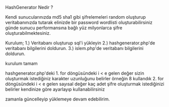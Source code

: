 HashGenerator Nedir ?

Kendi sunucularınızda md5 sha1 gibi şifrelemeleri random oluşturup veritabanınızda tutarak elinizde bir password wordlisti oluşturabilirsiniz
günde sunucu performansına bağlı yüz milyonlarca şifre oluşturabilmektesiniz.

Kurulum;
1.) Veritabanı oluşturup sql'i yükleyin 
2.) hashgenerator.php'de veritabanı bilgilerini doldurun. 
3.) islem.php'de veritabanı bilgilerini doldurun.


kurulum tamam

hashgenerator.php'deki 1. for döngüsündeki i < e gelen değer sizin oluşturmak istediğiniz karakter uzunluğunu belirler örneğin 8 kullandık
2. for döngüsündeki i < e gelen sayısal değer kaç adet şifre oluşturmak istediğinizi belirler kendinize göre ayarlayıp kullanabilirsiniz

zamanla güncelleyip yüklemeye devam edebilirim.
